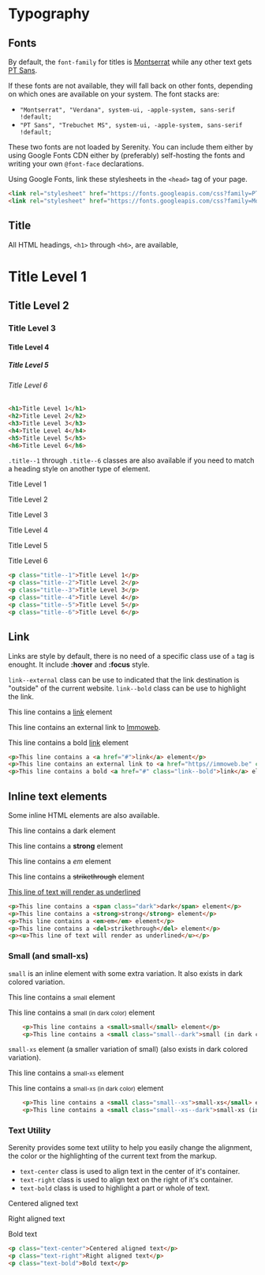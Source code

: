 # Typography

## Fonts

By default, the `font-family` for titles is [Montserrat](https://fonts.google.com/specimen/Montserrat) while any other text gets [PT Sans](https://fonts.google.com/specimen/PT+Sans).

If these fonts are not available, they will fall back on other fonts, depending on which ones are available on your system. The font stacks are:

- `"Montserrat", "Verdana", system-ui, -apple-system, sans-serif !default;`
- `"PT Sans", "Trebuchet MS", system-ui, -apple-system, sans-serif !default;`

These two fonts are not loaded by Serenity. You can include them either by using Google Fonts CDN either by (preferably) self-hosting the fonts and writing your own `@font-face` declarations.

Using Google Fonts, link these stylesheets in the `<head>` tag of your page.

```html
<link rel="stylesheet" href="https://fonts.googleapis.com/css?family=PT+Sans:400,400i,700,700i">
<link rel="stylesheet" href="https://fonts.googleapis.com/css?family=Montserrat:400,400i,700,700i">
```

## Title

All HTML headings, `<h1>` through `<h6>`, are available,

<div class="sd-example">
    <h1>Title Level 1</h1>
    <h2>Title Level 2</h2>
    <h3>Title Level 3</h3>
    <h4>Title Level 4</h4>
    <h5>Title Level 5</h5>
    <h6>Title Level 6</h6>
</div>

```html
<h1>Title Level 1</h1>
<h2>Title Level 2</h2>
<h3>Title Level 3</h3>
<h4>Title Level 4</h4>
<h5>Title Level 5</h5>
<h6>Title Level 6</h6>
```

`.title--1` through `.title--6` classes are also available if you need to match a heading style on another type of element.

<div class="sd-example">
    <p class="title--1">Title Level 1</p>
    <p class="title--2">Title Level 2</p>
    <p class="title--3">Title Level 3</p>
    <p class="title--4">Title Level 4</p>
    <p class="title--5">Title Level 5</p>
    <p class="title--6">Title Level 6</p>
</div>

```html
<p class="title--1">Title Level 1</p>
<p class="title--2">Title Level 2</p>
<p class="title--3">Title Level 3</p>
<p class="title--4">Title Level 4</p>
<p class="title--5">Title Level 5</p>
<p class="title--6">Title Level 6</p>
```

## Link

Links are style by default, there is no need of a specific class use of `a` tag is enought. It include **:hover** and **:focus** style.

`link--external` class can be use to indicated that the link destination is "outside" of the current website.
`link--bold` class can be use to highlight the link.

<div class="sd-example">
    <p>
        This line contains a <a href="#">link</a> element
    </p>
    <p>
        This line contains an external link to <a href="https//immoweb.be" class="link--external" title="Open the Immoweb Website">Immoweb</a>.
    </p>
    <p>
        This line contains a bold <a href="#" class="link--bold">link</a> element
    </p>
</div>

```html
<p>This line contains a <a href="#">link</a> element</p>
<p>This line contains an external link to <a href="https//immoweb.be" class="link--external" title="Open the Immoweb Website">Immoweb</a>.</p>
<p>This line contains a bold <a href="#" class="link--bold">link</a> element</p>

```

## Inline text elements

Some inline HTML elements are also available.

<div class="sd-example">
    <p>This line contains a <span class="dark">dark</span> element</p>
    <p>This line contains a <strong>strong</strong> element</p>
    <p>This line contains a <em>em</em> element</p>
    <p>This line contains a <del>strikethrough</del> element</p>
    <p><u>This line of text will render as underlined</u></p>
</div>

```html
<p>This line contains a <span class="dark">dark</span> element</p>
<p>This line contains a <strong>strong</strong> element</p>
<p>This line contains a <em>em</em> element</p>
<p>This line contains a <del>strikethrough</del> element</p>
<p><u>This line of text will render as underlined</u></p>
```

### Small (and small-xs)

`small` is an inline element with some extra variation. It also exists in dark colored variation.

<div class="sd-example">
    <p>This line contains a <small>small</small> element</p>
    <p>This line contains a <small class="small--dark">small (in dark color)</small> element</p>
</div>

```html
    <p>This line contains a <small>small</small> element</p>
    <p>This line contains a <small class="small--dark">small (in dark color)</small> element</p>
```

`small-xs` element (a smaller variation of small) (also exists in dark colored variation).

<div class="sd-example">
    <p>This line contains a <small class="small--xs">small-xs</small> element</p>
    <p>This line contains a <small class="small--xs--dark">small-xs (in dark color)</small> element</p>
</div>

```html
    <p>This line contains a <small class="small--xs">small-xs</small> element</p>
    <p>This line contains a <small class="small--xs--dark">small-xs (in dark color)</small> element</p>
```

### Text Utility

Serenity provides some text utility to help you easily change the alignment, the color or the highlighting of the current text from the markup.

* `text-center` class is used to align text in the center of it's container.
* `text-right` class is used to align text on the right of it's container.
* `text-bold` class is used to highlight a part or whole of text.

<div class="sd-example">
    <p class="text-center">Centered aligned text</p>
    <p class="text-right">Right aligned text</p>
    <p class="text-bold">Bold text</p>
</div>

```html
<p class="text-center">Centered aligned text</p>
<p class="text-right">Right aligned text</p>
<p class="text-bold">Bold text</p>
```
